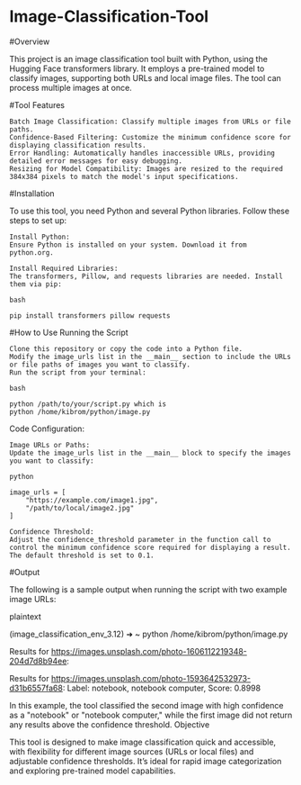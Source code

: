 # Image-Classification-Tool

#Overview

This project is an image classification tool built with Python, using the Hugging Face transformers library. It employs a pre-trained model to classify images, supporting both URLs and local image files. The tool can process multiple images at once.

#Tool Features

    Batch Image Classification: Classify multiple images from URLs or file paths.
    Confidence-Based Filtering: Customize the minimum confidence score for displaying classification results.
    Error Handling: Automatically handles inaccessible URLs, providing detailed error messages for easy debugging.
    Resizing for Model Compatibility: Images are resized to the required 384x384 pixels to match the model's input specifications.

#Installation

To use this tool, you need Python and several Python libraries. Follow these steps to set up:

    Install Python:
    Ensure Python is installed on your system. Download it from python.org.

    Install Required Libraries:
    The transformers, Pillow, and requests libraries are needed. Install them via pip:

    bash

    pip install transformers pillow requests

#How to Use
Running the Script

    Clone this repository or copy the code into a Python file.
    Modify the image_urls list in the __main__ section to include the URLs or file paths of images you want to classify.
    Run the script from your terminal:

    bash

    python /path/to/your/script.py which is 
    python /home/kibrom/python/image.py


Code Configuration:

    Image URLs or Paths:
    Update the image_urls list in the __main__ block to specify the images you want to classify:

    python

    image_urls = [
        "https://example.com/image1.jpg",
        "/path/to/local/image2.jpg"
    ]

    Confidence Threshold:
    Adjust the confidence_threshold parameter in the function call to control the minimum confidence score required for displaying a result. The default threshold is set to 0.1.

#Output

The following is a sample output when running the script with two example image URLs:

plaintext

(image_classification_env_3.12) ➜  ~ python /home/kibrom/python/image.py

Results for https://images.unsplash.com/photo-1606112219348-204d7d8b94ee:

Results for https://images.unsplash.com/photo-1593642532973-d31b6557fa68:
Label: notebook, notebook computer, Score: 0.8998

In this example, the tool classified the second image with high confidence as a "notebook" or "notebook computer," while the first image did not return any results above the confidence threshold.
Objective

This tool is designed to make image classification quick and accessible, with flexibility for different image sources (URLs or local files) and adjustable confidence thresholds. It’s ideal for rapid image categorization and exploring pre-trained model capabilities.


